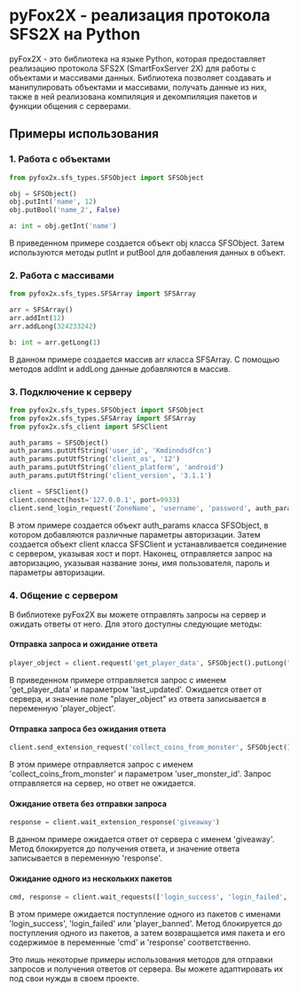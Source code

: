# pyFox2X - реализация протокола SFS2X на Python

pyFox2X - это библиотека на языке Python, которая предоставляет реализацию протокола SFS2X (SmartFoxServer 2X) для работы с объектами и массивами данных. Библиотека позволяет создавать и манипулировать объектами и массивами, получать данные из них, также в ней реализована компиляция и декомпиляция пакетов и функции общения с серверами.

## Примеры использования

### 1. Работа с объектами

```python
from pyfox2x.sfs_types.SFSObject import SFSObject

obj = SFSObject()
obj.putInt('name', 12)
obj.putBool('name_2', False)

a: int = obj.getInt('name')
```

В приведенном примере создается объект obj класса SFSObject. Затем используются методы putInt и putBool для добавления данных в объект.

### 2. Работа с массивами

```python
from pyfox2x.sfs_types.SFSArray import SFSArray

arr = SFSArray()
arr.addInt(12)
arr.addLong(324233242)

b: int = arr.getLong(1)
```

В данном примере создается массив arr класса SFSArray. С помощью методов addInt и addLong данные добавляются в массив.

### 3. Подключение к серверу

```python
from pyfox2x.sfs_types.SFSObject import SFSObject
from pyfox2x.sfs_types.SFSArray import SFSArray
from pyfox2x.sfs_client import SFSClient

auth_params = SFSObject()
auth_params.putUtfString('user_id', 'Kmdinndsdfcn')
auth_params.putUtfString('client_os', '12')
auth_params.putUtfString('client_platform', 'android')
auth_params.putUtfString('client_version', '3.1.1')

client = SFSClient()
client.connect(host='127.0.0.1', port=9933)
client.send_login_request('ZoneName', 'username', 'password', auth_params)
```

В этом примере создается объект auth_params класса SFSObject, в котором добавляются различные параметры авторизации. Затем создается объект client класса SFSClient и устанавливается соединение с сервером, указывая хост и порт. Наконец, отправляется запрос на авторизацию, указывая название зоны, имя пользователя, пароль и параметры авторизации.

### 4. Общение с сервером

В библиотеке pyFox2X вы можете отправлять запросы на сервер и ожидать ответы от него. Для этого доступны следующие методы:

#### Отправка запроса и ожидание ответа

```python
player_object = client.request('get_player_data', SFSObject().putLong("last_updated", 0)).get("player_object")
```

В приведенном примере отправляется запрос с именем 'get_player_data' и параметром 'last_updated'. Ожидается ответ от сервера, и значение поле "player_object" из ответа записывается в переменную 'player_object'.

#### Отправка запроса без ожидания ответа

```python
client.send_extension_request('collect_coins_from_monster', SFSObject().putLong("user_monster_id", 199))
```

В этом примере отправляется запрос с именем 'collect_coins_from_monster' и параметром 'user_monster_id'. Запрос отправляется на сервер, но ответ не ожидается.

#### Ожидание ответа без отправки запроса

```python
response = client.wait_extension_response('giveaway')
```

В данном примере ожидается ответ от сервера с именем 'giveaway'. Метод блокируется до получения ответа, и значение ответа записывается в переменную 'response'.

#### Ожидание одного из нескольких пакетов

```python
cmd, response = client.wait_requests(['login_success', 'login_failed', 'player_banned'])
```

В этом примере ожидается поступление одного из пакетов с именами 'login_success', 'login_failed' или 'player_banned'. Метод блокируется до поступления одного из пакетов, а затем возвращается имя пакета и его содержимое в переменные 'cmd' и 'response' соответственно.

Это лишь некоторые примеры использования методов для отправки запросов и получения ответов от сервера. Вы можете адаптировать их под свои нужды в своем проекте.

